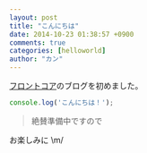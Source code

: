 ```yaml
---
layout: post
title: "こんにちは"
date: 2014-10-23 01:38:57 +0900
comments: true
categories: [helloworld]
author: "カン"
---
```


[フロントコア](http://front-core.org)のブログを初めました。

<!-- more -->

```js
console.log('こんにちは！');
```

>絶賛準備中ですので

お楽しみに \m/